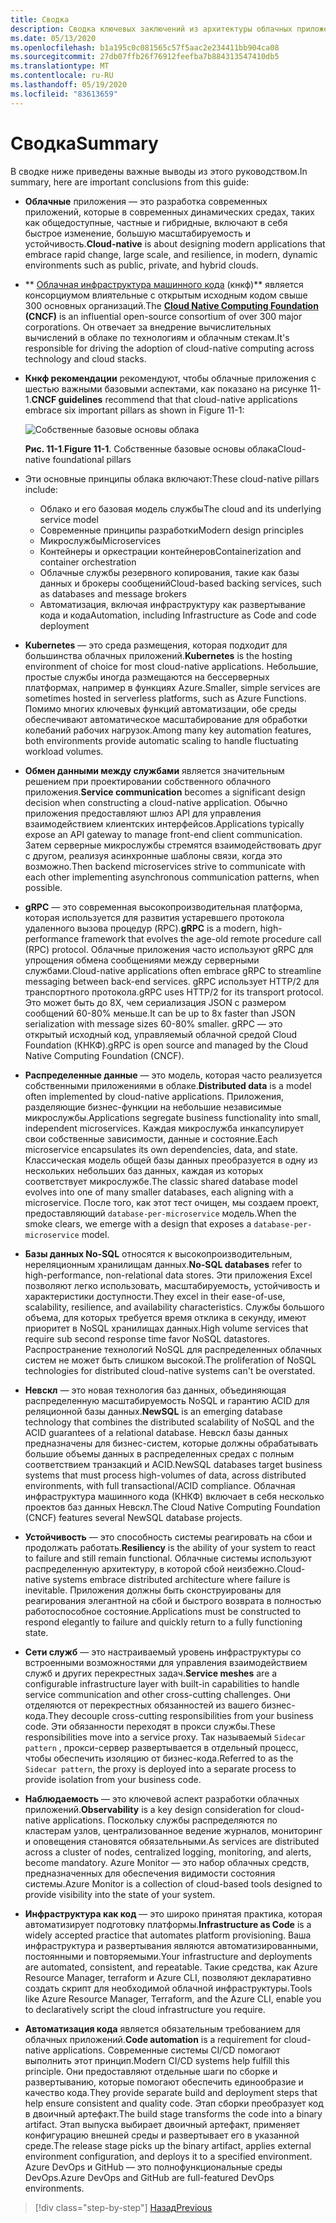 ```yaml
---
title: Сводка
description: Сводка ключевых заключений из архитектуры облачных приложений .NET для Azure руководство и электронная книга.
ms.date: 05/13/2020
ms.openlocfilehash: b1a195c0c081565c57f5aac2e234411bb904ca08
ms.sourcegitcommit: 27db07ffb26f76912feefba7b884313547410db5
ms.translationtype: MT
ms.contentlocale: ru-RU
ms.lasthandoff: 05/19/2020
ms.locfileid: "83613659"
---
```

# <a name="summary"></a><span data-ttu-id="25934-103">Сводка</span><span class="sxs-lookup"><span data-stu-id="25934-103">Summary</span></span>

<span data-ttu-id="25934-104">В сводке ниже приведены важные выводы из этого руководством.</span><span class="sxs-lookup"><span data-stu-id="25934-104">In summary, here are important conclusions from this guide:</span></span>

- <span data-ttu-id="25934-105">**Облачные** приложения — это разработка современных приложений, которые в современных динамических средах, таких как общедоступные, частные и гибридные, включают в себя быстрое изменение, большую масштабируемость и устойчивость.</span><span class="sxs-lookup"><span data-stu-id="25934-105">**Cloud-native** is about designing modern applications that embrace rapid change, large scale, and resilience, in modern, dynamic environments such as public, private, and hybrid clouds.</span></span>

- <span data-ttu-id="25934-106">\*\* [Облачная инфраструктура машинного кода](https://www.cncf.io/) (кнкф)\*\* является консорциумом влиятельные с открытым исходным кодом свыше 300 основных организаций.</span><span class="sxs-lookup"><span data-stu-id="25934-106">The **[Cloud Native Computing Foundation](https://www.cncf.io/) (CNCF)** is an influential open-source consortium of over 300 major corporations.</span></span> <span data-ttu-id="25934-107">Он отвечает за внедрение вычислительных вычислений в облаке по технологиям и облачным стекам.</span><span class="sxs-lookup"><span data-stu-id="25934-107">It's responsible for driving the adoption of cloud-native computing across technology and cloud stacks.</span></span>

- <span data-ttu-id="25934-108">**Кнкф рекомендации** рекомендуют, чтобы облачные приложения с шестью важными базовыми аспектами, как показано на рисунке 11-1.</span><span class="sxs-lookup"><span data-stu-id="25934-108">**CNCF guidelines** recommend that that cloud-native applications embrace six important pillars as shown in Figure 11-1:</span></span>

  ![Собственные базовые основы облака](./media/cloud-native-foundational-pillars.png)

  <span data-ttu-id="25934-110">**Рис. 11-1**.</span><span class="sxs-lookup"><span data-stu-id="25934-110">**Figure 11-1**.</span></span> <span data-ttu-id="25934-111">Собственные базовые основы облака</span><span class="sxs-lookup"><span data-stu-id="25934-111">Cloud-native foundational pillars</span></span>

- <span data-ttu-id="25934-112">Эти основные принципы облака включают:</span><span class="sxs-lookup"><span data-stu-id="25934-112">These cloud-native pillars include:</span></span>
  - <span data-ttu-id="25934-113">Облако и его базовая модель службы</span><span class="sxs-lookup"><span data-stu-id="25934-113">The cloud and its underlying service model</span></span>
  - <span data-ttu-id="25934-114">Современные принципы разработки</span><span class="sxs-lookup"><span data-stu-id="25934-114">Modern design principles</span></span>
  - <span data-ttu-id="25934-115">Микрослужбы</span><span class="sxs-lookup"><span data-stu-id="25934-115">Microservices</span></span>
  - <span data-ttu-id="25934-116">Контейнеры и оркестрации контейнеров</span><span class="sxs-lookup"><span data-stu-id="25934-116">Containerization and container orchestration</span></span>
  - <span data-ttu-id="25934-117">Облачные службы резервного копирования, такие как базы данных и брокеры сообщений</span><span class="sxs-lookup"><span data-stu-id="25934-117">Cloud-based backing services, such as databases and message brokers</span></span>
  - <span data-ttu-id="25934-118">Автоматизация, включая инфраструктуру как развертывание кода и кода</span><span class="sxs-lookup"><span data-stu-id="25934-118">Automation, including Infrastructure as Code and code deployment</span></span>

- <span data-ttu-id="25934-119">**Kubernetes** — это среда размещения, которая подходит для большинства облачных приложений.</span><span class="sxs-lookup"><span data-stu-id="25934-119">**Kubernetes** is the hosting environment of choice for most cloud-native applications.</span></span> <span data-ttu-id="25934-120">Небольшие, простые службы иногда размещаются на бессерверных платформах, например в функциях Azure.</span><span class="sxs-lookup"><span data-stu-id="25934-120">Smaller, simple services are sometimes hosted in serverless platforms, such as Azure Functions.</span></span> <span data-ttu-id="25934-121">Помимо многих ключевых функций автоматизации, обе среды обеспечивают автоматическое масштабирование для обработки колебаний рабочих нагрузок.</span><span class="sxs-lookup"><span data-stu-id="25934-121">Among many key automation features, both environments provide automatic scaling to handle fluctuating workload volumes.</span></span>

- <span data-ttu-id="25934-122">**Обмен данными между службами** является значительным решением при проектировании собственного облачного приложения.</span><span class="sxs-lookup"><span data-stu-id="25934-122">**Service communication** becomes a significant design decision when constructing a cloud-native application.</span></span> <span data-ttu-id="25934-123">Обычно приложения предоставляют шлюз API для управления взаимодействием клиентских интерфейсов.</span><span class="sxs-lookup"><span data-stu-id="25934-123">Applications typically expose an API gateway to manage front-end client communication.</span></span> <span data-ttu-id="25934-124">Затем серверные микрослужбы стремятся взаимодействовать друг с другом, реализуя асинхронные шаблоны связи, когда это возможно.</span><span class="sxs-lookup"><span data-stu-id="25934-124">Then backend microservices strive to communicate with each other implementing asynchronous communication patterns, when possible.</span></span>

- <span data-ttu-id="25934-125">**gRPC** — это современная высокопроизводительная платформа, которая используется для развития устаревшего протокола удаленного вызова процедур (RPC).</span><span class="sxs-lookup"><span data-stu-id="25934-125">**gRPC** is a modern, high-performance framework that evolves the age-old remote procedure call (RPC) protocol.</span></span> <span data-ttu-id="25934-126">Облачные приложения часто используют gRPC для упрощения обмена сообщениями между серверными службами.</span><span class="sxs-lookup"><span data-stu-id="25934-126">Cloud-native applications often embrace gRPC to streamline messaging between back-end services.</span></span> <span data-ttu-id="25934-127">gRPC использует HTTP/2 для транспортного протокола.</span><span class="sxs-lookup"><span data-stu-id="25934-127">gRPC uses HTTP/2 for its transport protocol.</span></span> <span data-ttu-id="25934-128">Это может быть до 8X, чем сериализация JSON с размером сообщений 60-80% меньше.</span><span class="sxs-lookup"><span data-stu-id="25934-128">It can be up to 8x faster than JSON serialization with message sizes 60-80% smaller.</span></span> <span data-ttu-id="25934-129">gRPC — это открытый исходный код, управляемый облачной средой Cloud Foundation (КНКФ).</span><span class="sxs-lookup"><span data-stu-id="25934-129">gRPC is open source and managed by the Cloud Native Computing Foundation (CNCF).</span></span>

- <span data-ttu-id="25934-130">**Распределенные данные** — это модель, которая часто реализуется собственными приложениями в облаке.</span><span class="sxs-lookup"><span data-stu-id="25934-130">**Distributed data** is a model often implemented by cloud-native applications.</span></span> <span data-ttu-id="25934-131">Приложения, разделяющие бизнес-функции на небольшие независимые микрослужбы.</span><span class="sxs-lookup"><span data-stu-id="25934-131">Applications segregate business functionality into small, independent microservices.</span></span> <span data-ttu-id="25934-132">Каждая микрослужба инкапсулирует свои собственные зависимости, данные и состояние.</span><span class="sxs-lookup"><span data-stu-id="25934-132">Each microservice encapsulates its own dependencies, data, and state.</span></span> <span data-ttu-id="25934-133">Классическая модель общей базы данных преобразуется в одну из нескольких небольших баз данных, каждая из которых соответствует микрослужбе.</span><span class="sxs-lookup"><span data-stu-id="25934-133">The classic shared database model evolves into one of many smaller databases, each aligning with a microservice.</span></span> <span data-ttu-id="25934-134">После того, как этот тест очищен, мы создаем проект, предоставляющий `database-per-microservice` модель.</span><span class="sxs-lookup"><span data-stu-id="25934-134">When the smoke clears, we emerge with a design that exposes a `database-per-microservice` model.</span></span>

- <span data-ttu-id="25934-135">**Базы данных No-SQL** относятся к высокопроизводительным, нереляционным хранилищам данных.</span><span class="sxs-lookup"><span data-stu-id="25934-135">**No-SQL databases** refer to high-performance, non-relational data stores.</span></span> <span data-ttu-id="25934-136">Эти приложения Excel позволяют легко использовать, масштабируемость, устойчивость и характеристики доступности.</span><span class="sxs-lookup"><span data-stu-id="25934-136">They excel in their ease-of-use, scalability, resilience, and availability characteristics.</span></span> <span data-ttu-id="25934-137">Службы большого объема, для которых требуется время отклика в секунду, имеют приоритет в NoSQL хранилищах данных.</span><span class="sxs-lookup"><span data-stu-id="25934-137">High volume services that require sub second response time favor NoSQL datastores.</span></span> <span data-ttu-id="25934-138">Распространение технологий NoSQL для распределенных облачных систем не может быть слишком высокой.</span><span class="sxs-lookup"><span data-stu-id="25934-138">The proliferation of NoSQL technologies for distributed cloud-native systems can't be overstated.</span></span>

- <span data-ttu-id="25934-139">**Невскл** — это новая технология баз данных, объединяющая распределенную масштабируемость NoSQL и гарантию ACID для реляционной базы данных.</span><span class="sxs-lookup"><span data-stu-id="25934-139">**NewSQL** is an emerging database technology that combines the distributed scalability of NoSQL and the ACID guarantees of a relational database.</span></span> <span data-ttu-id="25934-140">Невскл базы данных предназначены для бизнес-систем, которые должны обрабатывать большие объемы данных в распределенных средах с полным соответствием транзакций и ACID.</span><span class="sxs-lookup"><span data-stu-id="25934-140">NewSQL databases target business systems that must process high-volumes of data, across distributed environments, with full transactional/ACID compliance.</span></span> <span data-ttu-id="25934-141">Облачная инфраструктура машинного кода (КНКФ) включает в себя несколько проектов баз данных Невскл.</span><span class="sxs-lookup"><span data-stu-id="25934-141">The Cloud Native Computing Foundation (CNCF) features several NewSQL database projects.</span></span>

- <span data-ttu-id="25934-142">**Устойчивость** — это способность системы реагировать на сбои и продолжать работать.</span><span class="sxs-lookup"><span data-stu-id="25934-142">**Resiliency** is the ability of your system to react to failure and still remain functional.</span></span> <span data-ttu-id="25934-143">Облачные системы используют распределенную архитектуру, в которой сбой неизбежно.</span><span class="sxs-lookup"><span data-stu-id="25934-143">Cloud-native systems embrace distributed architecture where failure is inevitable.</span></span> <span data-ttu-id="25934-144">Приложения должны быть сконструированы для реагирования элегантной на сбой и быстрого возврата в полностью работоспособное состояние.</span><span class="sxs-lookup"><span data-stu-id="25934-144">Applications must be constructed to respond elegantly to failure and quickly return to a fully functioning state.</span></span>

- <span data-ttu-id="25934-145">**Сети служб** — это настраиваемый уровень инфраструктуры со встроенными возможностями для управления взаимодействием служб и других перекрестных задач.</span><span class="sxs-lookup"><span data-stu-id="25934-145">**Service meshes** are a configurable infrastructure layer with built-in capabilities to handle service communication and other cross-cutting challenges.</span></span> <span data-ttu-id="25934-146">Они отделяются от перекрестных обязанностей из вашего бизнес-кода.</span><span class="sxs-lookup"><span data-stu-id="25934-146">They decouple cross-cutting responsibilities from your business code.</span></span> <span data-ttu-id="25934-147">Эти обязанности переходят в прокси службы.</span><span class="sxs-lookup"><span data-stu-id="25934-147">These responsibilities move into a service proxy.</span></span> <span data-ttu-id="25934-148">Так называемый `Sidecar pattern` , прокси-сервер развертывается в отдельный процесс, чтобы обеспечить изоляцию от бизнес-кода.</span><span class="sxs-lookup"><span data-stu-id="25934-148">Referred to as the `Sidecar pattern`, the proxy is deployed into a separate process to provide isolation from your business code.</span></span>

- <span data-ttu-id="25934-149">**Наблюдаемость** — это ключевой аспект разработки облачных приложений.</span><span class="sxs-lookup"><span data-stu-id="25934-149">**Observability** is a key design consideration for cloud-native applications.</span></span> <span data-ttu-id="25934-150">Поскольку службы распределяются по кластерам узлов, централизованное ведение журналов, мониторинг и оповещения становятся обязательными.</span><span class="sxs-lookup"><span data-stu-id="25934-150">As services are distributed across a cluster of nodes, centralized logging, monitoring, and alerts, become mandatory.</span></span> <span data-ttu-id="25934-151">Azure Monitor — это набор облачных средств, предназначенных для обеспечения видимости состояния системы.</span><span class="sxs-lookup"><span data-stu-id="25934-151">Azure Monitor is a collection of cloud-based tools designed to provide visibility into the state of your system.</span></span>

- <span data-ttu-id="25934-152">**Инфраструктура как код** — это широко принятая практика, которая автоматизирует подготовку платформы.</span><span class="sxs-lookup"><span data-stu-id="25934-152">**Infrastructure as Code** is a widely accepted practice that automates platform provisioning.</span></span> <span data-ttu-id="25934-153">Ваша инфраструктура и развертывания являются автоматизированными, постоянными и повторяемыми.</span><span class="sxs-lookup"><span data-stu-id="25934-153">Your infrastructure and deployments are automated, consistent, and repeatable.</span></span> <span data-ttu-id="25934-154">Такие средства, как Azure Resource Manager, terraform и Azure CLI, позволяют декларативно создать скрипт для необходимой облачной инфраструктуры.</span><span class="sxs-lookup"><span data-stu-id="25934-154">Tools like Azure Resource Manager, Terraform, and the Azure CLI, enable you to declaratively script the cloud infrastructure you require.</span></span>

- <span data-ttu-id="25934-155">**Автоматизация кода** является обязательным требованием для облачных приложений.</span><span class="sxs-lookup"><span data-stu-id="25934-155">**Code automation** is a requirement for cloud-native applications.</span></span> <span data-ttu-id="25934-156">Современные системы CI/CD помогают выполнить этот принцип.</span><span class="sxs-lookup"><span data-stu-id="25934-156">Modern CI/CD systems help fulfill this principle.</span></span> <span data-ttu-id="25934-157">Они предоставляют отдельные шаги по сборке и развертыванию, которые помогают обеспечить единообразие и качество кода.</span><span class="sxs-lookup"><span data-stu-id="25934-157">They provide separate build and deployment steps that help ensure consistent and quality code.</span></span> <span data-ttu-id="25934-158">Этап сборки преобразует код в двоичный артефакт.</span><span class="sxs-lookup"><span data-stu-id="25934-158">The build stage transforms the code into a binary artifact.</span></span> <span data-ttu-id="25934-159">Этап выпуска выбирает двоичный артефакт, применяет конфигурацию внешней среды и развертывает его в указанной среде.</span><span class="sxs-lookup"><span data-stu-id="25934-159">The release stage picks up the binary artifact, applies external environment configuration, and deploys it to a specified environment.</span></span> <span data-ttu-id="25934-160">Azure DevOps и GitHub — это полнофункциональные среды DevOps.</span><span class="sxs-lookup"><span data-stu-id="25934-160">Azure DevOps and GitHub are full-featured DevOps environments.</span></span>

>[!div class="step-by-step"]
>[<span data-ttu-id="25934-161">Назад</span><span class="sxs-lookup"><span data-stu-id="25934-161">Previous</span></span>](application-bundles.md)
